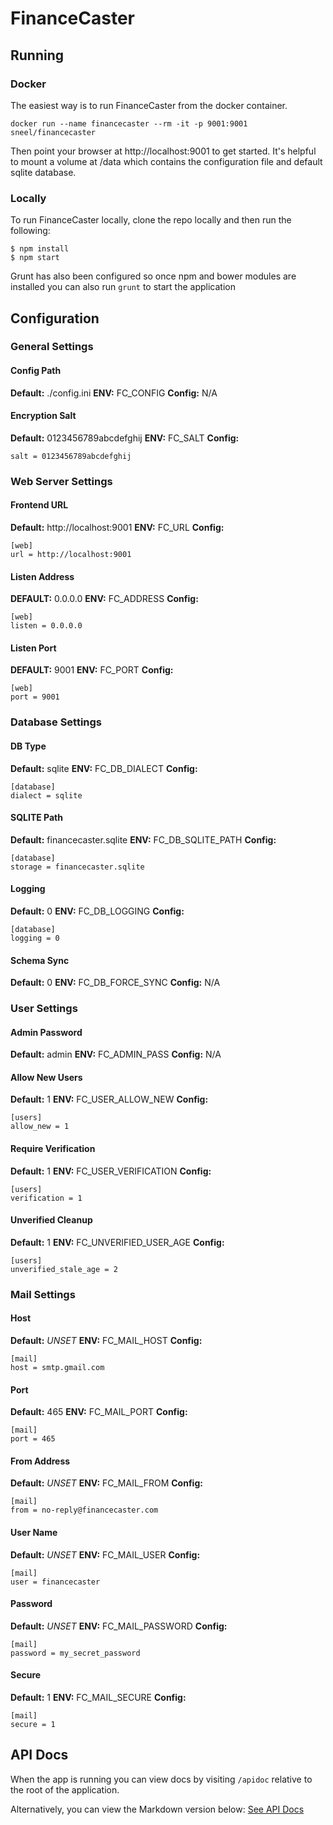 # FinanceCaster
## Running
### Docker
The easiest way is to run FinanceCaster from the docker container.
```
docker run --name financecaster --rm -it -p 9001:9001 sneel/financecaster
```
Then point your browser at http://localhost:9001 to get started.  It's helpful to mount a volume at /data which contains the configuration file and default sqlite database.

### Locally
To run FinanceCaster locally, clone the repo locally and then run the following:
```
$ npm install
$ npm start
```

Grunt has also been configured so once npm and bower modules are installed you can also run `grunt` to start the application

## Configuration
### General Settings
#### Config Path
**Default:** ./config.ini
**ENV:** FC_CONFIG
**Config:** N/A
#### Encryption Salt
**Default:** 0123456789abcdefghij
**ENV:** FC_SALT
**Config:**
```
salt = 0123456789abcdefghij
```
### Web Server Settings
#### Frontend URL
**Default:** http://localhost:9001
**ENV:** FC_URL
**Config:**
```
[web]
url = http://localhost:9001
```
#### Listen Address
**DEFAULT:** 0.0.0.0
**ENV:** FC_ADDRESS
**Config:**
```
[web]
listen = 0.0.0.0
```
#### Listen Port
**DEFAULT:** 9001
**ENV:** FC_PORT
**Config:**
```
[web]
port = 9001
```
### Database Settings
#### DB Type
**Default:** sqlite
**ENV:** FC_DB_DIALECT
**Config:**
```
[database]
dialect = sqlite
```
#### SQLITE Path
**Default:** financecaster.sqlite
**ENV:** FC_DB_SQLITE_PATH
**Config:**
```
[database]
storage = financecaster.sqlite
```

#### Logging
**Default:** 0
**ENV:** FC_DB_LOGGING
**Config:**
```
[database]
logging = 0
```

#### Schema Sync
**Default:** 0
**ENV:** FC_DB_FORCE_SYNC
**Config:** N/A

### User Settings
#### Admin Password
**Default:** admin
**ENV:** FC_ADMIN_PASS
**Config:** N/A

#### Allow New Users
**Default:** 1
**ENV:** FC_USER_ALLOW_NEW
**Config:**
```
[users]
allow_new = 1
```

#### Require Verification
**Default:** 1
**ENV:** FC_USER_VERIFICATION
**Config:**
```
[users]
verification = 1
```

#### Unverified Cleanup
**Default:** 1
**ENV:** FC_UNVERIFIED_USER_AGE
**Config:**
```
[users]
unverified_stale_age = 2
```

### Mail Settings
#### Host
**Default:** *UNSET*
**ENV:** FC_MAIL_HOST
**Config:**
```
[mail]
host = smtp.gmail.com
```

#### Port
**Default:** 465
**ENV:** FC_MAIL_PORT
**Config:**
```
[mail]
port = 465
```

#### From Address
**Default:** *UNSET*
**ENV:** FC_MAIL_FROM
**Config:**
```
[mail]
from = no-reply@financecaster.com
```

#### User Name
**Default:** *UNSET*
**ENV:** FC_MAIL_USER
**Config:**
```
[mail]
user = financecaster
```

#### Password
**Default:** *UNSET*
**ENV:** FC_MAIL_PASSWORD
**Config:**
```
[mail]
password = my_secret_password
```

#### Secure
**Default:** 1
**ENV:** FC_MAIL_SECURE
**Config:**
```
[mail]
secure = 1
```
## API Docs
When the app is running you can view docs by visiting `/apidoc` relative to the root of the application.

Alternatively, you can view the Markdown version below:
[See API Docs](apidoc.md)